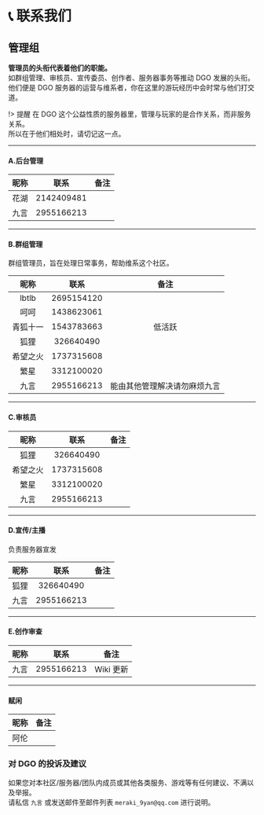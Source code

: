 <!-- other/contact -->

# 📞 联系我们

## 管理组

**管理员的头衔代表着他们的职能。** <br/>
如群组管理、审核员、宣传委员、创作者、服务器事务等推动 DGO 发展的头衔。<br/>
他们便是 DGO 服务器的运营与维系者，你在这里的游玩经历中会时常与他们打交道。<br/>

!> 提醒
在 DGO 这个公益性质的服务器里，管理与玩家的是合作关系，而非服务关系。<br/>
所以在于他们相处时，请切记这一点。

---

#### A.后台管理

| 昵称 |    联系    | 备注 |
| :--: | :--------: | ---- |
| 花湖 | 2142409481 |      |
| 九言 | 2955166213 |      |

---

#### B.群组管理

群组管理员，旨在处理日常事务，帮助维系这个社区。

|   昵称   |    联系    |             备注             |
| :------: | :--------: | :--------------------------: |
|  lbtlb   | 2695154120 |                              |
|   呵呵   | 1438623061 |                              |
| 青狐十一 | 1543783663 |            低活跃            |
|   狐狸   | 326640490  |                              |
| 希望之火 | 1737315608 |                              |
|   繁星   | 3312100020 |                              |
|   九言   | 2955166213 | 能由其他管理解决请勿麻烦九言 |

---

#### C.审核员

|   昵称   |    联系    | 备注 |
| :------: | :--------: | :--: |
|   狐狸   | 326640490  |      |
| 希望之火 | 1737315608 |      |
|   繁星   | 3312100020 |      |
|   九言   | 2955166213 |      |

---

#### D.宣传/主播

负责服务器宣发

| 昵称 |    联系    | 备注 |
| :--: | :--------: | :--: |
| 狐狸 | 326640490  |      |
| 九言 | 2955166213 |      |

---

#### E.创作审查

| 昵称 |    联系    | 备注      |
| :--: | :--------: | --------- |
| 九言 | 2955166213 | Wiki 更新 |

---

#### 赋闲

| 昵称 | 备注 |
| :--: | :--: |
| 阿伦 |      |

### 对 DGO 的投诉及建议

如果您对本社区/服务器/团队内成员或其他各类服务、游戏等有任何建议、不满以及举报。<br/>
请私信 `九言` 或发送邮件至邮件列表 `meraki_9yan@qq.com` 进行说明。
